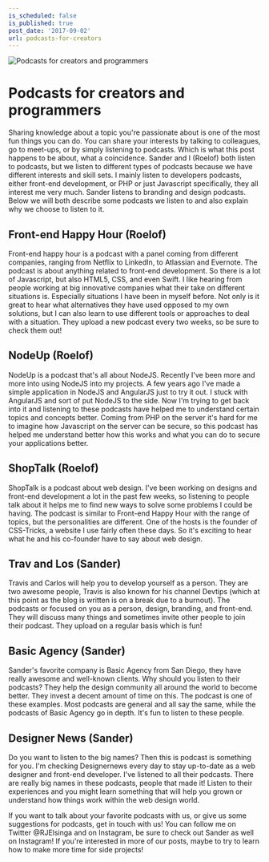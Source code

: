 ```yaml
---
is_scheduled: false
is_published: true
post_date: '2017-09-02'
url: podcasts-for-creators
---
```

![Podcasts for creators and programmers](/images/articles/microphone.jpg)

# Podcasts for creators and programmers

Sharing knowledge about a topic you're passionate about is one of the most fun things you can do. 
You can share your interests by talking to colleagues, go to meet-ups, or by simply listening to 
podcasts. Which is what this post happens to be about, what a coincidence. 
Sander and I (Roelof) both listen to podcasts, but we listen to different types of podcasts 
because we have different interests and skill sets. I mainly listen to developers podcasts, 
either front-end development, or PHP or just Javascript specifically, they all interest me 
very much. Sander listens to branding and design podcasts. Below we will both describe some 
podcasts we listen to and also explain why we choose to listen to it.

## Front-end Happy Hour (Roelof)
Front-end happy hour is a podcast with a panel coming from different companies, 
ranging from Netflix to LinkedIn, to Atlassian and Evernote. 
The podcast is about anything related to front-end development. 
So there is a lot of Javascript, but also HTML5, CSS, and even Swift. 
I like hearing from people working at big innovative companies what their take on 
different situations is. Especially situations I have been in myself before. 
Not only is it great to hear what alternatives they have used opposed to my own solutions, 
but I can also learn to use different tools or approaches to deal with a situation. 
They upload a new podcast every two weeks, so be sure to check them out!

## NodeUp (Roelof)
NodeUp is a podcast that's all about NodeJS. Recently I've been more and more into using 
NodeJS into my projects. A few years ago I've made a simple application in NodeJS and 
AngularJS just to try it out. I stuck with AngularJS and sort of put NodeJS to the side. 
Now I'm trying to get back into it and listening to these podcasts have helped me to understand 
certain topics and concepts better. Coming from PHP on the server it's hard for me to 
imagine how Javascript on the server can be secure, so this podcast has helped me understand 
better how this works and what you can do to secure your applications better.

## ShopTalk (Roelof)
ShopTalk is a podcast about web design. I've been working on designs and front-end development 
a lot in the past few weeks, so listening to people talk about it helps me to find new ways 
to solve some problems I could be having. The podcast is similar to Front-end Happy Hour 
with the range of topics, but the personalities are different. One of the hosts is the 
founder of CSS-Tricks, a website I use fairly often these days. So it's exciting to hear 
what he and his co-founder have to say about web design.

## Trav and Los (Sander)
Travis and Carlos will help you to develop yourself as a person. They are two awesome people, 
Travis is also known for his channel Devtips (which at this point as the blog is written 
is on a break due to a burnout). The podcasts or focused on you as a person, design, branding, 
and front-end. They will discuss many things and sometimes invite other people to join 
their podcast. They upload on a regular basis which is fun!

## Basic Agency (Sander)
Sander's favorite company is Basic Agency from San Diego, they have really awesome and 
well-known clients. Why should you listen to their podcasts? They help the design community 
all around the world to become better. They invest a decent amount of time on this. 
The podcast is one of these examples. Most podcasts are general and all say the same, 
while the podcasts of Basic Agency go in depth. It's fun to listen to these people.

## Designer News (Sander)
Do you want to listen to the big names? Then this is podcast is something for you. 
I'm checking Designernews every day to stay up-to-date as a web designer and front-end developer. 
I've listened to all their podcasts. There are really big names in these podcasts, 
people that made it! Listen to their experiences and you might learn something that 
will help you grown or understand how things work within the web design world.

If you want to talk about your favorite podcasts with us, or give us some suggestions 
for podcasts, get in touch with us! You can follow me on Twitter @RJElsinga and on Instagram, 
be sure to check out Sander as well on Instagram! If you're interested in more of our posts, 
maybe to try to learn how to make more time for side projects!